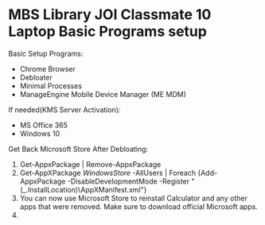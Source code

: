 MBS Library JOI Classmate 10 Laptop Basic Programs setup
==
Basic Setup Programs: 
- Chrome Browser
- Debloater
- Minimal Processes
- ManageEngine Mobile Device Manager (ME MDM)

If needed(KMS Server Activation):
- MS Office 365
- Windows 10

Get Back Microsoft Store After Debloating:
1. Get-AppxPackage | Remove-AppxPackage
2. Get-AppXPackage *WindowsStore* -AllUsers | Foreach {Add-AppxPackage -DisableDevelopmentMode -Register "$($_.InstallLocation)\AppXManifest.xml"}
3. You can now use Microsoft Store to reinstall Calculator and any other apps that were removed.  Make sure to download official Microsoft apps.
4. 
